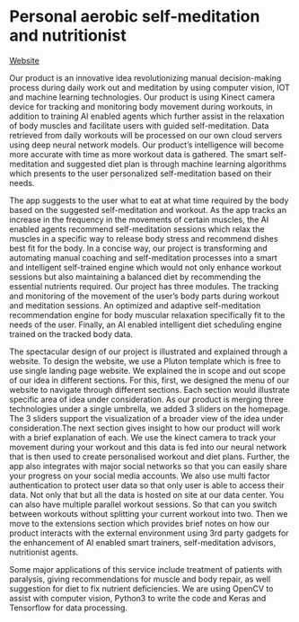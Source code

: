 # Personal aerobic self-meditation and nutritionist

[Website](artintel1.aayushdeo.com)

Our product is an innovative idea revolutionizing manual decision-making process during daily work out and meditation by using computer vision, IOT and machine learning technologies. Our product is using Kinect camera device for tracking and monitoring body movement during workouts, in addition to training AI enabled agents which further assist in the relaxation of body muscles and facilitate users with guided self-meditation. Data retrieved from daily workouts will be processed on our own cloud servers using deep neural network models. Our product’s intelligence will become more accurate with time as more workout data is gathered. The smart self-meditation and suggested diet plan is through machine learning algorithms which presents to the user personalized self-meditation based on their needs. 

The app suggests to the user what to eat at what time required by the body based on the suggested self-meditation and workout. As the app tracks an increase in the frequency in the movements of certain muscles, the AI enabled agents recommend self-meditation sessions which relax the muscles in a specific way to release body stress and recommend dishes best fit for the body. In a concise way, our project is transforming and automating manual coaching and self-meditation processes into a smart and intelligent self-trained engine which would not only enhance workout sessions but also maintaining a balanced diet by recommending the essential nutrients required. Our project has three modules. The tracking and monitoring of the movement of the user’s body parts during workout and meditation sessions. An optimized and adaptive self-meditation recommendation engine for body muscular relaxation specifically fit to the needs of the user. Finally, an AI enabled intelligent diet scheduling engine trained on the tracked body data. 

The spectacular design of our project is illustrated and explained through a website. To design the website, we use a Pluton template which is free to use single landing page website. We explained the in scope and out scope of our idea in different sections. For this, first, we designed the menu of our website to navigate through different sections. Each section would illustrate specific area of idea under consideration. As our product is merging three technologies under a single umbrella, we added 3 sliders on the homepage. The 3 sliders support the visualization of a broader view of the idea under consideration.The next section gives insight to how our product will work with a brief explanation of each. We use the kinect camera to track your movement during your workout and this data is fed into our neural network that is then used to create personalised workout and diet plans. Further, the app also integrates with major social networks so that you can easily share your progress on your social media accounts. We also use multi factor authentication to protect user data so that only user is able to access their data. Not only that but all the data is hosted on site at our data center. You can also have multiple parallel workout sessions. So that can you switch between workouts without splitting your current workout into two. Then we move to the extensions section which provides brief notes on how our product interacts with the external environment using 3rd party gadgets for the enhancement of AI enabled smart trainers, self-meditation advisors, nutritionist agents.

Some major applications of this service include treatment of patients with paralysis, giving recommendations for muscle and body repair, as well suggestion for diet to fix nutrient deficiencies. We are using OpenCV to assist with computer vision, Python3 to write the code and Keras and Tensorflow for data processing.